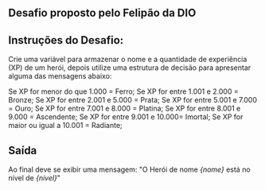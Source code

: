 ## Desafio proposto pelo Felipão da DIO

## Instruções do Desafio:

Crie uma variável para armazenar o nome e a quantidade de experiência (XP) de um herói, depois utilize uma estrutura de decisão para apresentar alguma das mensagens abaixo:

Se XP for menor do que 1.000 = Ferro;
Se XP for entre 1.001 e 2.000 = Bronze;
Se XP for entre 2.001 e 5.000 = Prata;
Se XP for entre 5.001 e 7.000 = Ouro;
Se XP for entre 7.001 e 8.000 = Platina;
Se XP for entre 8.001 e 9.000 = Ascendente;
Se XP for entre 9.001 e 10.000= Imortal;
Se XP for maior ou igual a 10.001 = Radiante;

## Saída

Ao final deve se exibir uma mensagem:
"O Herói de nome *{nome}* está no nível de *{nivel}*"
